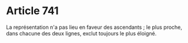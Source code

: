 # Article 741

La représentation n'a pas lieu en faveur des ascendants ; le plus proche, dans chacune des deux lignes, exclut toujours le plus éloigné.